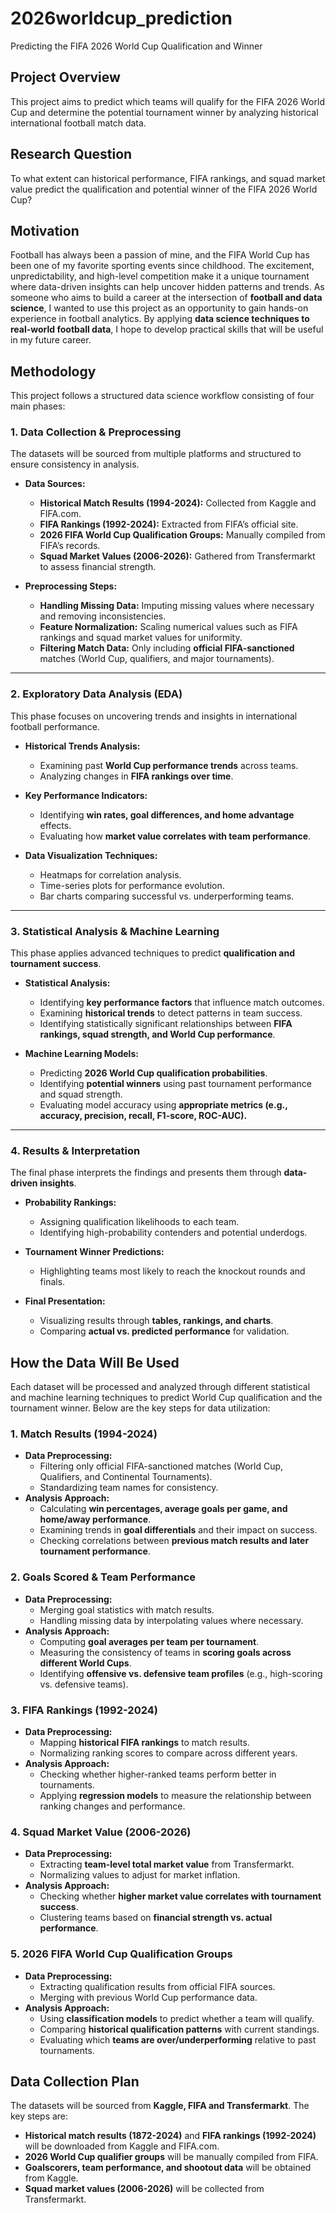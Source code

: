 # 2026worldcup_prediction
Predicting the FIFA 2026 World Cup Qualification and Winner

## Project Overview
This project aims to predict which teams will qualify for the FIFA 2026 World Cup and determine the potential tournament winner by analyzing historical international football match data.

## Research Question
To what extent can historical performance, FIFA rankings, and squad market value predict the qualification and potential winner of the FIFA 2026 World Cup?


## Motivation  
Football has always been a passion of mine, and the FIFA World Cup has been one of my favorite sporting events since childhood. The excitement, unpredictability, and high-level competition make it a unique tournament where data-driven insights can help uncover hidden patterns and trends. As someone who aims to build a career at the intersection of **football and data science**, I wanted to use this project as an opportunity to gain hands-on experience in football analytics. By applying **data science techniques to real-world football data**, I hope to develop practical skills that will be useful in my future career.


## Methodology

This project follows a structured data science workflow consisting of four main phases:

### 1. Data Collection & Preprocessing  
The datasets will be sourced from multiple platforms and structured to ensure consistency in analysis.

- **Data Sources:**  
  - **Historical Match Results (1994-2024):** Collected from Kaggle and FIFA.com.  
  - **FIFA Rankings (1992-2024):** Extracted from FIFA’s official site.  
  - **2026 FIFA World Cup Qualification Groups:** Manually compiled from FIFA’s records.  
  - **Squad Market Values (2006-2026):** Gathered from Transfermarkt to assess financial strength.  

- **Preprocessing Steps:**  
  - **Handling Missing Data:** Imputing missing values where necessary and removing inconsistencies.  
  - **Feature Normalization:** Scaling numerical values such as FIFA rankings and squad market values for uniformity.  
  - **Filtering Match Data:** Only including **official FIFA-sanctioned** matches (World Cup, qualifiers, and major tournaments).  

---

### 2. Exploratory Data Analysis (EDA)  
This phase focuses on uncovering trends and insights in international football performance.

- **Historical Trends Analysis:**  
  - Examining past **World Cup performance trends** across teams.  
  - Analyzing changes in **FIFA rankings over time**.  

- **Key Performance Indicators:**  
  - Identifying **win rates, goal differences, and home advantage** effects.  
  - Evaluating how **market value correlates with team performance**.  

- **Data Visualization Techniques:**  
  - Heatmaps for correlation analysis.  
  - Time-series plots for performance evolution.  
  - Bar charts comparing successful vs. underperforming teams.  

---

### 3. Statistical Analysis & Machine Learning  
This phase applies advanced techniques to predict **qualification and tournament success**.

- **Statistical Analysis:**
  
  - Identifying **key performance factors** that influence match outcomes.  
  - Examining **historical trends** to detect patterns in team success.  
  - Identifying statistically significant relationships between **FIFA rankings, squad strength, and World Cup performance**.  

- **Machine Learning Models:**  
  - Predicting **2026 World Cup qualification probabilities**.  
  - Identifying **potential winners** using past tournament performance and squad strength.  
  - Evaluating model accuracy using **appropriate metrics (e.g., accuracy, precision, recall, F1-score, ROC-AUC).**  

---

### 4. Results & Interpretation  
The final phase interprets the findings and presents them through **data-driven insights**.

- **Probability Rankings:**  
  - Assigning qualification likelihoods to each team.  
  - Identifying high-probability contenders and potential underdogs.  

- **Tournament Winner Predictions:**  
  - Highlighting teams most likely to reach the knockout rounds and finals.  

- **Final Presentation:**  
  - Visualizing results through **tables, rankings, and charts**.  
  - Comparing **actual vs. predicted performance** for validation.  



## How the Data Will Be Used

Each dataset will be processed and analyzed through different statistical and machine learning techniques to predict World Cup qualification and the tournament winner. Below are the key steps for data utilization:

### 1. Match Results (1994-2024)
   - **Data Preprocessing:**  
     - Filtering only official FIFA-sanctioned matches (World Cup, Qualifiers, and Continental Tournaments).  
     - Standardizing team names for consistency.  
   - **Analysis Approach:**  
     - Calculating **win percentages, average goals per game, and home/away performance**.  
     - Examining trends in **goal differentials** and their impact on success.  
     - Checking correlations between **previous match results and later tournament performance**.  

### 2. Goals Scored & Team Performance
   - **Data Preprocessing:**  
     - Merging goal statistics with match results.  
     - Handling missing data by interpolating values where necessary.  
   - **Analysis Approach:**  
     - Computing **goal averages per team per tournament**.  
     - Measuring the consistency of teams in **scoring goals across different World Cups**.  
     - Identifying **offensive vs. defensive team profiles** (e.g., high-scoring vs. defensive teams).  

### 3. FIFA Rankings (1992-2024)
   - **Data Preprocessing:**  
     - Mapping **historical FIFA rankings** to match results.  
     - Normalizing ranking scores to compare across different years.  
   - **Analysis Approach:**  
     - Checking whether higher-ranked teams perform better in tournaments.  
     - Applying **regression models** to measure the relationship between ranking changes and performance.  

### 4. Squad Market Value (2006-2026)
   - **Data Preprocessing:**  
     - Extracting **team-level total market value** from Transfermarkt.  
     - Normalizing values to adjust for market inflation.  
   - **Analysis Approach:**  
     - Checking whether **higher market value correlates with tournament success**.  
     - Clustering teams based on **financial strength vs. actual performance**.  

### 5. 2026 FIFA World Cup Qualification Groups
   - **Data Preprocessing:**  
     - Extracting qualification results from official FIFA sources.  
     - Merging with previous World Cup performance data.  
   - **Analysis Approach:**  
     - Using **classification models** to predict whether a team will qualify.  
     - Comparing **historical qualification patterns** with current standings.  
     - Evaluating which **teams are over/underperforming** relative to past tournaments.  


## Data Collection Plan  

The datasets will be sourced from **Kaggle, FIFA and Transfermarkt**. The key steps are:  

- **Historical match results (1872-2024)** and **FIFA rankings (1992-2024)** will be downloaded from Kaggle and FIFA.com.  
- **2026 World Cup qualifier groups** will be manually compiled from FIFA.  
- **Goalscorers, team performance, and shootout data** will be obtained from Kaggle.  
- **Squad market values (2006-2026)** will be collected from Transfermarkt.  

 



  

